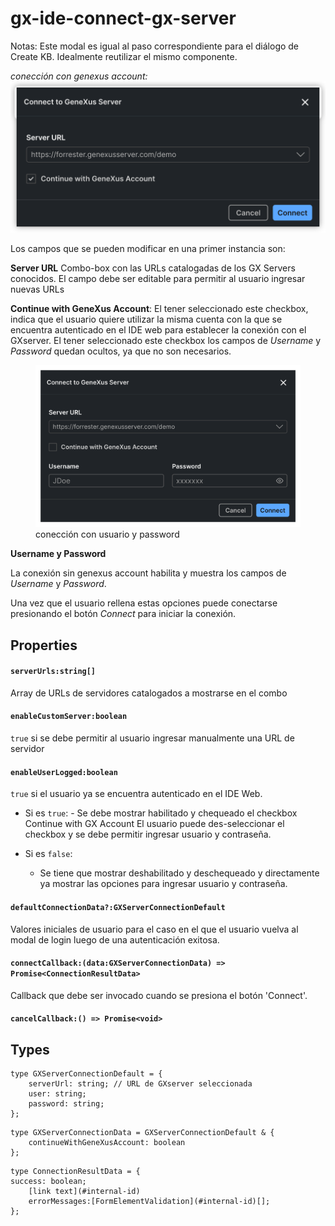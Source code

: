 # gx-ide-connect-gx-server

Notas: Este modal es igual al paso correspondiente para el diálogo de Create KB. Idealmente reutilizar el mismo componente.

_conección con genexus account:_
![connect-gx-server-gx-account](connect-gx-server-gx-account.svg)

Los campos que se pueden modificar en una primer instancia son:

**Server URL**
Combo-box con las URLs catalogadas de los GX Servers conocidos. El campo debe ser editable para permitir al usuario ingresar nuevas URLs

**Continue with GeneXus Account**:
El tener seleccionado este checkbox, indica que el usuario quiere utilizar la misma cuenta con la que se encuentra autenticado en el IDE web para establecer la conexión con el GXserver. El tener seleccionado este checkbox los campos de _Username_ y _Password_ quedan ocultos, ya que no son necesarios.

<figure>
  <img src="connect-gx-server-no-gx-account.svg">
  <figcaption>conección con usuario y password</figcaption>
</figure>

**Username y Password**

La conexión sin genexus account habilita y muestra los campos de _Username_ y _Password_.

Una vez que el usuario rellena estas opciones puede conectarse presionando el botón _Connect_ para iniciar la conexión.

## Properties

#### `serverUrls:string[]`

Array de URLs de servidores catalogados a mostrarse en el combo

#### `enableCustomServer:boolean`

`true` si se debe permitir al usuario ingresar manualmente una URL de servidor

#### `enableUserLogged:boolean`

`true` si el usuario ya se encuentra autenticado en el IDE Web.

- Si es `true`: - Se debe mostrar habilitado y chequeado el checkbox Continue with GX Account
  El usuario puede des-seleccionar el checkbox y se debe permitir ingresar usuario y contraseña.

- Si es `false`:
  - Se tiene que mostrar deshabilitado y deschequeado y directamente ya mostrar las opciones para ingresar usuario y contraseña.

#### `defaultConnectionData?:GXServerConnectionDefault`

Valores iniciales de usuario para el caso en el que el usuario vuelva al modal de login luego de una autenticación exitosa.

#### `connectCallback:(data:GXServerConnectionData) => Promise<ConnectionResultData>`

Callback que debe ser invocado cuando se presiona el botón 'Connect'.

#### `cancelCallback:() => Promise<void>`

## Types

```
type GXServerConnectionDefault = {
    serverUrl: string; // URL de GXserver seleccionada
    user: string;
    password: string;
};
```

```
type GXServerConnectionData = GXServerConnectionDefault & {
    continueWithGeneXusAccount: boolean
};
```

```
type ConnectionResultData = {
success: boolean;
    [link text](#internal-id)
    errorMessages:[FormElementValidation](#internal-id)[];
};
```
